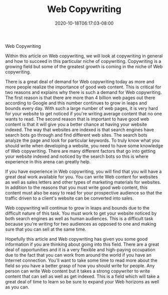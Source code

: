 ﻿---
title: "Web Copywriting"
date: 2020-10-18T06:17:03-08:00
description: "copywriting Tips for Web Success"
featured_image: "/images/copywriting.jpg"
tags: ["copywriting"]
---

Web Copywriting

Within this article on Web copywriting, we will look at copywriting in general and how to succeed in this particular niche of copywriting.  Copywriting is a growing field but some of the greatest growth is coming in the niche of Web copywriting.

There is a great deal of demand for Web copywriting today as more and more people realize the importance of good web content.  This is critical for two reasons and explains why there is such a demand for Web copywriting.  The first reason is that there are more than 4 billion web pages out there according to Google and this number continues to grow in leaps and bounds every day.  With such a large number of web pages, it is very hard for your website to get noticed if you're writing average content that no one wants to read.  The second reason that is important to have good web content is that it will give you a better chance at having your website indexed.  The way that websites are indexed is that search engines have search bots go through and find different web sites.  The search bots analyze the page and look for particular keywords.  To truly know what you should write when developing a website, you need to have some knowledge of Web copywriting.  There are many different factors that go into getting your website indexed and noticed by the search bots so this is where experience in this arena can greatly help.

If you have experience in Web copywriting, you will find that you will have a great deal work available for you.  You can write Web content for websites as well as sales letters and other types of marketing materials for websites.  In addition to the reasons that you must write good web content, this content must also be easy to read for your prospective audience so that the traffic driven to a client's website can be converted into sales.

Web copywriting will continue to grow in leaps and bounds due to the difficult nature of this task.  You must work to get your website noticed by both search engines as well as human audiences.  This is a difficult task because you're writing for two audiences as opposed to one and making sure that you can sell at the same time.

Hopefully this article and Web copywriting has given you some good information if you are thinking about going into this field.  There are a great deal of opportunities and it is a very flexible and high-paying occupation due to the fact that you can work from around the world if you have an Internet connection.  You'll want to take some time to read more about the field so you have a better grasp of how you should write for people.  Any person can write Web content but it takes a strong copywriter to write content that can sell as well as get indexed.  This is a field which will take a great deal of time to learn so be sure to expand your Web horizons as well as you can.


